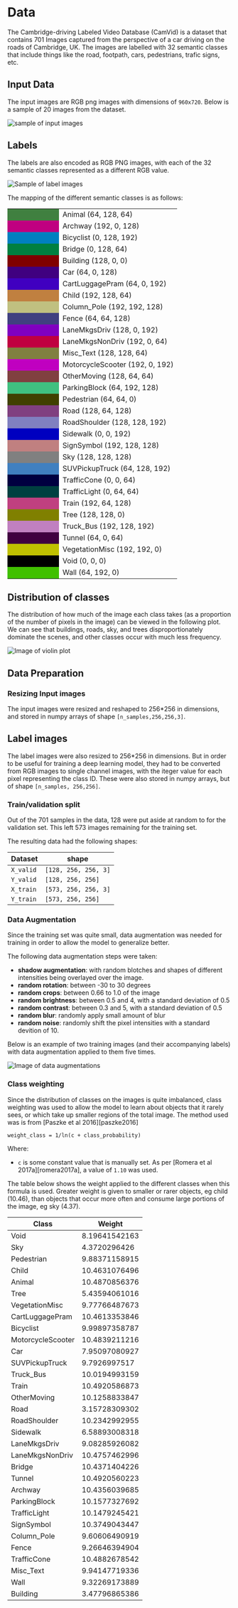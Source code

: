 # Data
The Cambridge-driving Labeled Video Database (CamVid) is a dataset that contains 701 Images captured from the perspective of a car driving on the roads of Cambridge, UK. The images are labelled with 32 semantic classes that include things like the road, footpath, cars, pedestrians, trafic signs, etc.

## Input Data
The input images are RGB png images with dimensions of `960x720`. Below is a sample of 20 images from the dataset.


![sample of input images](sample_inputs.jpg)

## Labels
The labels are also encoded as RGB PNG images, with each of the 32 semantic classes represented as a different RGB value.

![Sample of label images](sample_labels.jpg)

The mapping of the different semantic classes is as follows:

<table border=0>
<tr>
    <td style="background-color:rgb(64, 128, 64);" width=100></td>
    <td>Animal (64, 128, 64)</td>
</tr>
<tr>
    <td style="background-color:rgb(192, 0, 128);" width=100></td>
    <td>Archway (192, 0, 128)</td>
</tr>
<tr>
    <td style="background-color:rgb(0, 128, 192);" width=100></td>
    <td>Bicyclist (0, 128, 192)</td>
</tr>
<tr>
    <td style="background-color:rgb(0, 128, 64);" width=100></td>
    <td>Bridge (0, 128, 64)</td>
</tr>
<tr>
    <td style="background-color:rgb(128, 0, 0);" width=100></td>
    <td>Building (128, 0, 0)</td>
</tr>
<tr>
    <td style="background-color:rgb(64, 0, 128);" width=100></td>
    <td>Car (64, 0, 128)</td>
</tr>
<tr>
    <td style="background-color:rgb(64, 0, 192);" width=100></td>
    <td>CartLuggagePram (64, 0, 192)</td>
</tr>
<tr>
    <td style="background-color:rgb(192, 128, 64);" width=100></td>
    <td>Child (192, 128, 64)</td>
</tr>
<tr>
    <td style="background-color:rgb(192, 192, 128);" width=100></td>
    <td>Column_Pole (192, 192, 128)</td>
</tr>
<tr>
    <td style="background-color:rgb(64, 64, 128);" width=100></td>
    <td>Fence (64, 64, 128)</td>
</tr>
<tr>
    <td style="background-color:rgb(128, 0, 192);" width=100></td>
    <td>LaneMkgsDriv (128, 0, 192)</td>
</tr>
<tr>
    <td style="background-color:rgb(192, 0, 64);" width=100></td>
    <td>LaneMkgsNonDriv (192, 0, 64)</td>
</tr>
<tr>
    <td style="background-color:rgb(128, 128, 64);" width=100></td>
    <td>Misc_Text (128, 128, 64)</td>
</tr>
<tr>
    <td style="background-color:rgb(192, 0, 192);" width=100></td>
    <td>MotorcycleScooter (192, 0, 192)</td>
</tr>
<tr>
    <td style="background-color:rgb(128, 64, 64);" width=100></td>
    <td>OtherMoving (128, 64, 64)</td>
</tr>
<tr>
    <td style="background-color:rgb(64, 192, 128);" width=100></td>
    <td>ParkingBlock (64, 192, 128)</td>
</tr>
<tr>
    <td style="background-color:rgb(64, 64, 0);" width=100></td>
    <td>Pedestrian (64, 64, 0)</td>
</tr>
<tr>
    <td style="background-color:rgb(128, 64, 128);" width=100></td>
    <td>Road (128, 64, 128)</td>
</tr>
<tr>
    <td style="background-color:rgb(128, 128, 192);" width=100></td>
    <td>RoadShoulder (128, 128, 192)</td>
</tr>
<tr>
    <td style="background-color:rgb(0, 0, 192);" width=100></td>
    <td>Sidewalk (0, 0, 192)</td>
</tr>
<tr>
    <td style="background-color:rgb(192, 128, 128);" width=100></td>
    <td>SignSymbol (192, 128, 128)</td>
</tr>
<tr>
    <td style="background-color:rgb(128, 128, 128);" width=100></td>
    <td>Sky (128, 128, 128)</td>
</tr>
<tr>
    <td style="background-color:rgb(64, 128, 192);" width=100></td>
    <td>SUVPickupTruck (64, 128, 192)</td>
</tr>
<tr>
    <td style="background-color:rgb(0, 0, 64);" width=100></td>
    <td>TrafficCone (0, 0, 64)</td>
</tr>
<tr>
    <td style="background-color:rgb(0, 64, 64);" width=100></td>
    <td>TrafficLight (0, 64, 64)</td>
</tr>
<tr>
    <td style="background-color:rgb(192, 64, 128);" width=100></td>
    <td>Train (192, 64, 128)</td>
</tr>
<tr>
    <td style="background-color:rgb(128, 128, 0);" width=100></td>
    <td>Tree (128, 128, 0)</td>
</tr>
<tr>
    <td style="background-color:rgb(192, 128, 192);" width=100></td>
    <td>Truck_Bus (192, 128, 192)</td>
</tr>
<tr>
    <td style="background-color:rgb(64, 0, 64);" width=100></td>
    <td>Tunnel (64, 0, 64)</td>
</tr>
<tr>
    <td style="background-color:rgb(192, 192, 0);" width=100></td>
    <td>VegetationMisc (192, 192, 0)</td>
</tr>
<tr>
    <td style="background-color:rgb(0, 0, 0);" width=100></td>
    <td>Void (0, 0, 0)</td>
</tr>
<tr>
    <td style="background-color:rgb(64, 192, 0);" width=100></td>
    <td>Wall (64, 192, 0)</td>
</tr>
</table>


## Distribution of classes

The distribution of how much of the image each class takes (as a  proportion of the number of pixels in the image) can be viewed in the following plot. We can see that buildings, roads, sky, and trees disproportionately dominate the scenes, and other classes occur with much less frequency.

![Image of violin plot](violin_plot.jpg)


## Data Preparation
### Resizing Input images
The input images were resized and reshaped to 256*256 in dimensions, and stored in numpy arrays of shape `[n_samples,256,256,3]`.

## Label images
The label images were also resized to 256*256 in dimensions. But in order to be useful for training a deep learning model, they had to be converted from RGB images to single channel images, with the iteger value for each pixel representing the class ID. These were also stored in numpy arrays, but of shape `[n_samples, 256,256]`.

### Train/validation split
Out of the 701 samples in the data, 128 were put aside at random to for the validation set. This left 573 images remaining for the training set.

The resulting data had the following shapes:

| Dataset | shape |
|---|---|
| `X_valid` | `[128, 256, 256, 3]` |
| `Y_valid` | `[128, 256, 256]` |
| `X_train` | `[573, 256, 256, 3]` |
| `Y_train` | `[573, 256, 256]` |

### Data Augmentation
Since the training set was quite small, data augmentation was needed for training in order to allow the model to generalize better.

The following data augmentation steps were taken:

- **shadow augmentation**: with random blotches and shapes of different intensities being overlayed over the image.
- **random rotation**: between -30 to 30 degrees
- **random crops**: between 0.66 to 1.0 of the image
- **random brightness**: between 0.5 and 4, with a standard deviation of 0.5
- **random contrast**: between 0.3 and 5, with a standard deviation of 0.5
- **random blur**: randomly apply small amount of blur
- **random noise**: randomly shift the pixel intensities with a standard devition of 10.

Below is an example of two training images (and their accompanying labels) with data augmentation applied to them five times.

![Image of data augmentations](sample_augmentation_pairs.jpg)

### Class weighting
Since the distribution of classes on the images is quite imbalanced, class weighting was used to allow the model to learn about objects that it rarely sees, or which take up smaller regions of the total image. The method used was is from [Paszke et al 2016][paszke2016]

    weight_class = 1/ln(c + class_probability)

Where:

- `c` is some constant value that is manually set. As per [Romera et al 2017a][romera2017a], a value of `1.10` was used.

The table below shows the weight applied to the different classes when this formula is used. Greater weight is given to smaller or rarer objects, eg child (10.46), than objects that occur more often and consume large portions of the image, eg sky (4.37).

|Class|Weight|
|---|---|
| Void | 8.19641542163
| Sky | 4.3720296426
| Pedestrian | 9.88371158915
| Child | 10.4631076496
| Animal | 10.4870856376
| Tree | 5.43594061016
| VegetationMisc | 9.77766487673
| CartLuggagePram | 10.4613353846
| Bicyclist | 9.99897358787
| MotorcycleScooter | 10.4839211216
| Car | 7.95097080927
| SUVPickupTruck | 9.7926997517
| Truck_Bus | 10.0194993159
| Train | 10.4920586873
| OtherMoving | 10.1258833847
| Road | 3.15728309302
| RoadShoulder | 10.2342992955
| Sidewalk | 6.58893008318
| LaneMkgsDriv | 9.08285926082
| LaneMkgsNonDriv | 10.4757462996
| Bridge | 10.4371404226
| Tunnel | 10.4920560223
| Archway | 10.4356039685
| ParkingBlock | 10.1577327692
| TrafficLight | 10.1479245421
| SignSymbol | 10.3749043447
| Column_Pole | 9.60606490919
| Fence | 9.26646394904
| TrafficCone | 10.4882678542
| Misc_Text | 9.94147719336
| Wall | 9.32269173889
| Building | 3.47796865386
